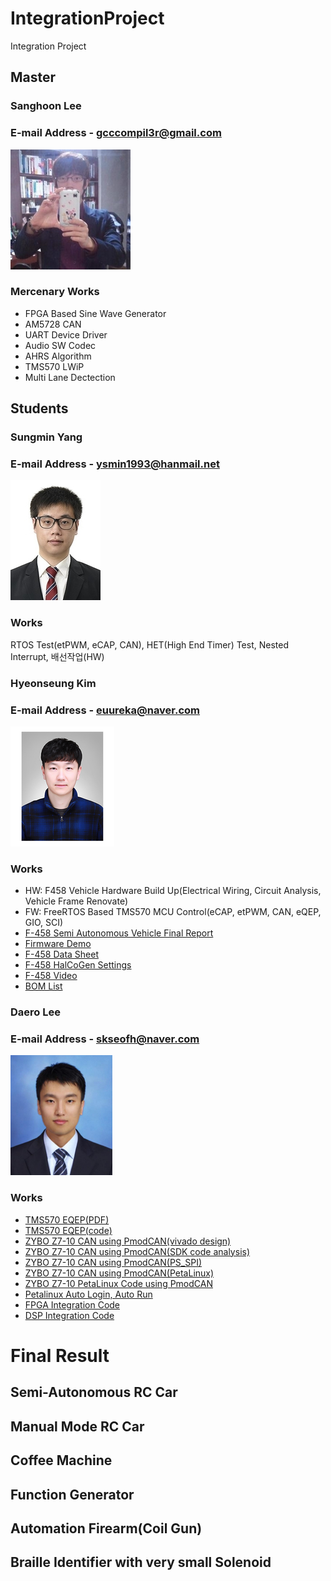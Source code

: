 # IntegrationProject
Integration Project

## Master
### Sanghoon Lee
### E-mail Address - gcccompil3r@gmail.com

![sanghoon](./member/sanghoon.png)

### Mercenary Works

- FPGA Based Sine Wave Generator
- AM5728 CAN
- UART Device Driver
- Audio SW Codec
- AHRS Algorithm
- TMS570 LWiP
- Multi Lane Dectection  

## Students  
### Sungmin Yang  
### E-mail Address - ysmin1993@hanmail.net  

![sungmin](./member/sungmin_yang.png)

### Works

RTOS Test(etPWM, eCAP, CAN), HET(High End Timer) Test, Nested Interrupt, 배선작업(HW)  

### Hyeonseung Kim  
### E-mail Address - euureka@naver.com  

![hyeonseung](./member/hyeonseung_kim.png)

### Works

- HW: F458 Vehicle Hardware Build Up(Electrical Wiring, Circuit Analysis, Vehicle Frame Renovate)
- FW: FreeRTOS Based TMS570 MCU Control(eCAP, etPWM, CAN, eQEP, GIO, SCI)
- [F-458 Semi Autonomous Vehicle Final Report](https://github.com/KimHS87/IntegrationProject/blob/master/F458/mcu/F458_Firmware_BuildUp/F458_final.pdf)
- [Firmware Demo](https://github.com/KimHS87/IntegrationProject/tree/master/F458/mcu/F458_Firmware_BuildUp)
- [F-458 Data Sheet](https://github.com/KimHS87/IntegrationProject/tree/master/F458/mcu/F458_DATASHEET)
- [F-458 HalCoGen Settings](https://github.com/KimHS87/IntegrationProject/blob/master/F458/mcu/F458_Firmware_BuildUp/TMDX570LC43HDK_HALCOGEN%20setting.pdf)
- [F-458 Video](https://github.com/KimHS87/IntegrationProject/blob/master/F458/mcu/%EC%8B%9C%EC%97%B0%EC%98%81%EC%83%81/F458_%C3%80%C3%9A%C3%80%C2%B2%C3%81%C3%96%C3%87%C3%A0.mp4)
- [BOM List](https://github.com/KimHS87/IntegrationProject/tree/master/F458/mcu/F458_BOM)

### Daero Lee  
### E-mail Address - skseofh@naver.com 

![daero](./member/daero_lee.png)

### Works

- [TMS570 EQEP(PDF)](https://github.com/koittintegration3/IntegrationProject/blob/master/F458/mcu/doc/eQEP.pdf)
- [TMS570 EQEP(code)](https://github.com/koittintegration3/IntegrationProject/tree/master/F458/mcu/eQEP_test)
- [ZYBO Z7-10 CAN using PmodCAN(vivado design)](https://github.com/koittintegration3/IntegrationProject/blob/master/F458/fpga/Doc/fpga_PmodCAN(vivado).pdf)  
- [ZYBO Z7-10 CAN using PmodCAN(SDK code analysis)](https://github.com/koittintegration3/IntegrationProject/blob/master/F458/fpga/Doc/fpga_PmodCAN(SDK).pdf)  
- [ZYBO Z7-10 CAN using PmodCAN(PS_SPI)](https://github.com/koittintegration3/IntegrationProject/blob/master/F458/fpga/Doc/fpga_PmodCAN(PS_SPI).pdf)  
- [ZYBO Z7-10 CAN using PmodCAN(PetaLinux)](https://github.com/koittintegration3/IntegrationProject/blob/master/F458/fpga/Doc/fpga_PmodCAN(petalinux).pdf)  
- [ZYBO Z7-10 PetaLinux Code using PmodCAN](https://github.com/koittintegration3/IntegrationProject/tree/master/F458/fpga/vivado_project/ps_spi)  
- [Petalinux Auto Login, Auto Run](https://github.com/koittintegration3/IntegrationProject/blob/master/F458/fpga/Doc/petalinux_autosetting.pdf)  
- [FPGA Integration Code](https://github.com/koittintegration3/IntegrationProject/tree/master/F458/fpga/vivado_project/ps-spi-i2c)  
- [DSP Integration Code](https://github.com/koittintegration3/IntegrationProject/tree/master/F458/dsp/dsp_integration)  



# Final Result

## Semi-Autonomous RC Car

## Manual Mode RC Car

## Coffee Machine

## Function Generator

## Automation Firearm(Coil Gun)

## Braille Identifier with very small Solenoid
